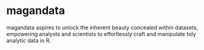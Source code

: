 # magandata

magandata aspires to unlock the inherent beauty concealed within datasets, empowering analysts and scientists to 
effortlessly craft and manipulate tidy analytic data in R.
